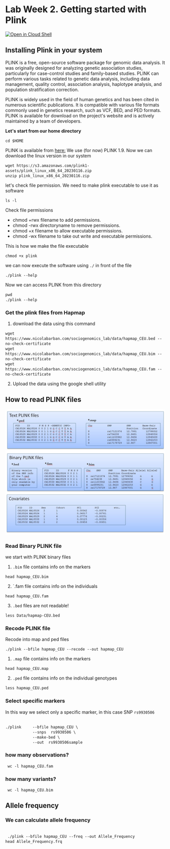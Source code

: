 # Lab Week 2. Getting started with Plink

[![Open in Cloud Shell](https://gstatic.com/cloudssh/images/open-btn.png)](https://ssh.cloud.google.com/cloudshell/open?cloudshell_git_repo=https://github.com/nicolabarban/sociogenomicslab&cloudshell_tutorial=week2/lab2.md)

## Installing Plink in your system
PLINK is a free, open-source software package for genomic data analysis. It was originally designed for analyzing genetic association studies, particularly for case-control studies and family-based studies. PLINK can perform various tasks related to genetic data analysis, including data management, quality control, association analysis, haplotype analysis, and population stratification correction.

PLINK is widely used in the field of human genetics and has been cited in numerous scientific publications. It is compatible with various file formats commonly used in genetics research, such as VCF, BED, and PED formats. PLINK is available for download on the project's website and is actively maintained by a team of developers.


**Let's start from our home directory** 
```
cd $HOME
```


PLINK is available from [here:](https://www.cog-genomics.org/plink/)
We use (for now) PLINK 1.9. Now we can download the linux version in our system

```
wget https://s3.amazonaws.com/plink1-assets/plink_linux_x86_64_20230116.zip
unzip plink_linux_x86_64_20230116.zip
```

let's check file permission. We need to make plink executable to use it as software
```
ls -l
```

Check file permissions
* chmod +rwx filename to add permissions.
* chmod -rwx directoryname to remove permissions.
* chmod +x filename to allow executable permissions.
* chmod -wx filename to take out write and executable permissions.



This is how we make the file executable
```
chmod +x plink
```

we can now execute the software using `./` in front of the file
```
./plink --help 

```


Now we can access PLINK from this directory

```
pwd
./plink --help 
```


### Get the plink files  from Hapmap

1. download the data using this command

```
wget https://www.nicolabarban.com/sociogenomics_lab/data/hapmap_CEU.bed --no-check-certificate
wget https://www.nicolabarban.com/sociogenomics_lab/data/hapmap_CEU.bim --no-check-certificate
wget https://www.nicolabarban.com/sociogenomics_lab/data/hapmap_CEU.fam --no-check-certificate

```

2. Upload the data using the google shell utility

## How to read PLINK files

![data type](Fig_7_3.jpg)


### Read Binary PLINK file

we start with PLINK binary files 


1. `.bim` file  contains info on the markers

```
head hapmap_CEU.bim
```

2. `.fam file  contains info on the individuals 

```
head hapmap_CEU.fam
```

3. `.bed` files are not readable!
```
less Data/hapmap-CEU.bed
```
### Recode PLINK file


Recode into map and ped files

```
./plink --bfile hapmap_CEU --recode --out hapmap_CEU
```

1. `.map` file  contains info on the markers

```
head hapmap_CEU.map
```

2. `.ped` file  contains info on the individual genotypes
```
less hapmap_CEU.ped
```


### Select specific markers

In this way we select only a specific marker, in this case SNP `rs9930506`
```

./plink     --bfile hapmap_CEU \
            --snps  rs9930506 \
        	--make-bed \
            --out  rs9930506sample

```


### how many observations?

```
 wc -l hapmap_CEU.fam
```
 
### how many variants?
```
 wc -l hapmap_CEU.bim
```


## Allele frequency

### We can calculate allele frequency
```

 ./plink --bfile hapmap_CEU --freq --out Allele_Frequency
head Allele_Frequency.frq 

```
